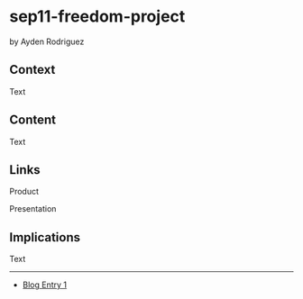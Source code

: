 # sep11-freedom-project
by Ayden Rodriguez

## Context
Text

## Content
Text

## Links

Product

Presentation

## Implications
Text

---

* [Blog Entry 1](entries/entry01.md)
